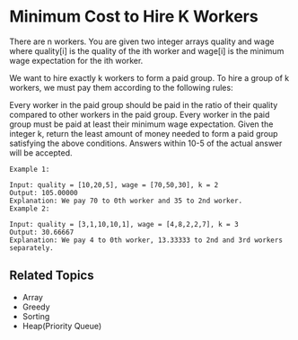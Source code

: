 # Minimum Cost to Hire K Workers

There are n workers. You are given two integer arrays quality and wage where quality[i] is the quality of the ith worker
and wage[i] is the minimum wage expectation for the ith worker.

We want to hire exactly k workers to form a paid group. To hire a group of k workers, we must pay them according to the
following rules:

Every worker in the paid group should be paid in the ratio of their quality compared to other workers in the paid group.
Every worker in the paid group must be paid at least their minimum wage expectation.
Given the integer k, return the least amount of money needed to form a paid group satisfying the above conditions.
Answers within 10-5 of the actual answer will be accepted.

```plain
Example 1:

Input: quality = [10,20,5], wage = [70,50,30], k = 2
Output: 105.00000
Explanation: We pay 70 to 0th worker and 35 to 2nd worker.
Example 2:

Input: quality = [3,1,10,10,1], wage = [4,8,2,2,7], k = 3
Output: 30.66667
Explanation: We pay 4 to 0th worker, 13.33333 to 2nd and 3rd workers separately.
```

## Related Topics

- Array
- Greedy
- Sorting
- Heap(Priority Queue)
